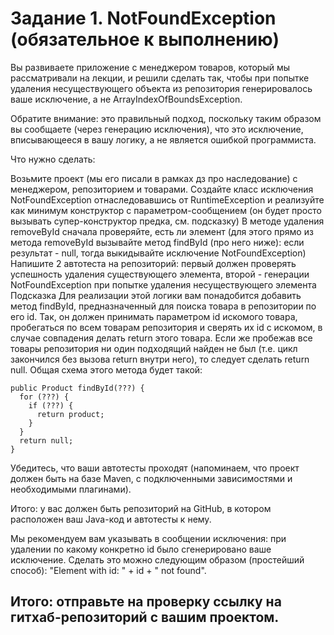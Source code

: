 # Задание 1. NotFoundException (обязательное к выполнению)
Вы развиваете приложение с менеджером товаров, который мы рассматривали на лекции, и решили сделать так, чтобы при попытке удаления несуществующего объекта из репозитория генерировалось ваше исключение, а не ArrayIndexOfBoundsException.

Обратите внимание: это правильный подход, поскольку таким образом вы сообщаете (через генерацию исключения), что это исключение, вписывающееся в вашу логику, а не является ошибкой программиста.

Что нужно сделать:

Возьмите проект (мы его писали в рамках дз про наследование) с менеджером, репозиторием и товарами.
Создайте класс исключения NotFoundException отнаследовавшись от RuntimeException и реализуйте как минимум конструктор с параметром-сообщением (он будет просто вызывать супер-конструктор предка, см. подсказку)
В методе удаления removeById сначала проверяйте, есть ли элемент (для этого прямо из метода removeById вызывайте метод findById (про него ниже): если результат - null, тогда выкидывайте исключение NotFoundException)
Напишите 2 автотеста на репозиторий: первый должен проверять успешность удаления существующего элемента, второй - генерации NotFoundException при попытке удаления несуществующего элемента
Подсказка
Для реализации этой логики вам понадобится добавить метод findById, предназначенный для поиска товара в репозитории по его id. Так, он должен принимать параметром id искомого товара, пробегаться по всем товарам репозитория и сверять их id с искомом, в случае совпадения делать return этого товара. Если же пробежав все товары репозитория ни один подходящий найден не был (т.е. цикл закончился без вызова return внутри него), то следует сделать return null. Общая схема этого метода будет такой:
```
public Product findById(???) {
  for (???) {
    if (???) {
      return product;
    }
  }
  return null;
}
```
Убедитесь, что ваши автотесты проходят (напоминаем, что проект должен быть на базе Maven, с подключенными зависимостями и необходимыми плагинами).

Итого: у вас должен быть репозиторий на GitHub, в котором расположен ваш Java-код и автотесты к нему.

Мы рекомендуем вам указывать в сообщении исключения: при удалении по какому конкретно id было сгенерировано ваше исключение. Сделать это можно следующим образом (простейший способ): "Element with id: " + id + " not found".

## Итого: отправьте на проверку ссылку на гитхаб-репозиторий с вашим проектом.
